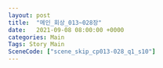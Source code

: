 ```yaml
---
layout: post
title:  "메인_회상_013~028장"
date:   2021-09-08 08:00:00 +0000
categories: Main
Tags: Story Main
SceneCode: ["scene_skip_cp013-028_q1_s10"]
---
```

